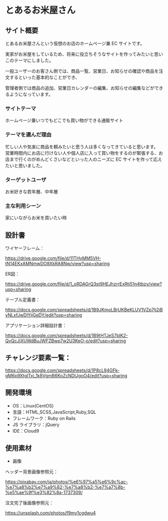 # とあるお米屋さん

## サイト概要

とあるお米屋さんという仮想のお店のホームページ兼 EC サイトです。

実家がお米屋をしているため、将来に役立ちそうなサイトを作ってみたいと思いこのテーマにしました。

一般ユーザーのお客さん側では、商品一覧、営業日、お知らせの確認や商品を注文するといった基本的なことができ、

管理者側では商品の追加、営業日カレンダーの編集、お知らせの編集などができるようになっています。

### サイトテーマ

ホームページ兼いつでもどこでも買い物ができる通販サイト

### テーマを選んだ理由

忙しい人や気楽に商品を頼みたいと思う人は多くなってきていると思います。
営業時間内にお店に行けない人や個人店に入って買い物をするのが緊張する、お店まで行くのがめんどくさいなどといった人のニーズに EC サイトを作って応えたいと思いました。

### ターゲットユーザ

お米好きな若年層、中年層

### 主な利用シーン

家にいながらお米を買いたい時

## 設計書

ワイヤーフレーム：

https://drive.google.com/file/d/11THyMM5VH-tN14EKxAMNmwDO8XkRA8Nw/view?usp=sharing

ER図：

https://drive.google.com/file/d/1_oRDAGrQ3st9HEJhzrrExRtj51n4tbzy/view?usp=sharing

テーブル定義書：

https://docs.google.com/spreadsheets/d/1B9JKmoLBrUKBeKLUV1VZp7lj2iByNLxfJwDlYijGeDY/edit?usp=sharing

アプリケーション詳細設計書：

https://docs.google.com/spreadsheets/d/1B9tHTJeS7blK2-QvQcJjXUWdBuJWFZBwp7w2U3KeO-o/edit?usp=sharing

## チャレンジ要素一覧：

https://docs.google.com/spreadsheets/d/1P8cL94GFk-gM6p9XtglTxj_1k8VgmB6KoZcNDIJgoO4/edit?usp=sharing

## 開発環境

- OS：Linux(CentOS)
- 言語：HTML,SCSS,JavaScript,Ruby,SQL
- フレームワーク：Ruby on Rails
- JS ライブラリ：jQuery
- IDE：Cloud9

## 使用素材

- 画像

ヘッダー背景画像参照元：

https://pixabay.com/ja/photos/%e6%97%a5%e6%9c%ac-%e7%a8%b2%e7%a9%82-%e7%a8%b2-%e7%a7%8b-%e5%ae%9f%e3%82%8a-1737309/


注文完了後画像参照元：

https://unsplash.com/photos/f9my1cgdwu4
